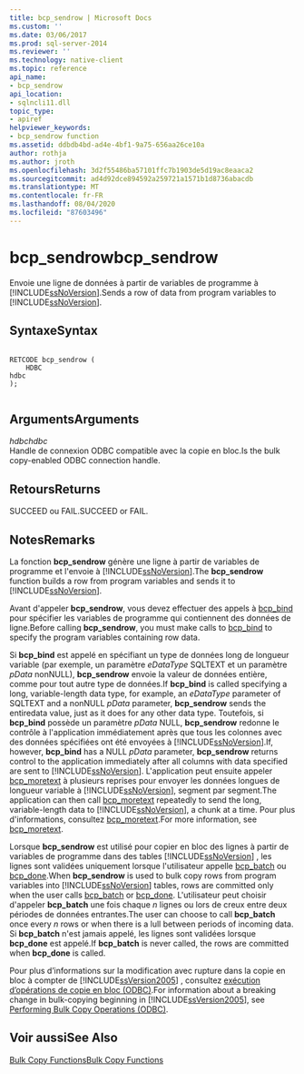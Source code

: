 ```yaml
---
title: bcp_sendrow | Microsoft Docs
ms.custom: ''
ms.date: 03/06/2017
ms.prod: sql-server-2014
ms.reviewer: ''
ms.technology: native-client
ms.topic: reference
api_name:
- bcp_sendrow
api_location:
- sqlncli11.dll
topic_type:
- apiref
helpviewer_keywords:
- bcp_sendrow function
ms.assetid: ddbdb4bd-ad4e-4bf1-9a75-656aa26ce10a
author: rothja
ms.author: jroth
ms.openlocfilehash: 3d2f55486ba57101ffc7b1903de5d19ac8eaaca2
ms.sourcegitcommit: ad4d92dce894592a259721a1571b1d8736abacdb
ms.translationtype: MT
ms.contentlocale: fr-FR
ms.lasthandoff: 08/04/2020
ms.locfileid: "87603496"
---
```

# <a name="bcp_sendrow"></a><span data-ttu-id="f9019-102">bcp_sendrow</span><span class="sxs-lookup"><span data-stu-id="f9019-102">bcp_sendrow</span></span>
  <span data-ttu-id="f9019-103">Envoie une ligne de données à partir de variables de programme à [!INCLUDE[ssNoVersion](../../includes/ssnoversion-md.md)].</span><span class="sxs-lookup"><span data-stu-id="f9019-103">Sends a row of data from program variables to [!INCLUDE[ssNoVersion](../../includes/ssnoversion-md.md)].</span></span>  
  
## <a name="syntax"></a><span data-ttu-id="f9019-104">Syntaxe</span><span class="sxs-lookup"><span data-stu-id="f9019-104">Syntax</span></span>  
  
```  
  
RETCODE bcp_sendrow (  
    HDBC   
hdbc  
);  
  
```  
  
## <a name="arguments"></a><span data-ttu-id="f9019-105">Arguments</span><span class="sxs-lookup"><span data-stu-id="f9019-105">Arguments</span></span>  
 <span data-ttu-id="f9019-106">*hdbc*</span><span class="sxs-lookup"><span data-stu-id="f9019-106">*hdbc*</span></span>  
 <span data-ttu-id="f9019-107">Handle de connexion ODBC compatible avec la copie en bloc.</span><span class="sxs-lookup"><span data-stu-id="f9019-107">Is the bulk copy-enabled ODBC connection handle.</span></span>  
  
## <a name="returns"></a><span data-ttu-id="f9019-108">Retours</span><span class="sxs-lookup"><span data-stu-id="f9019-108">Returns</span></span>  
 <span data-ttu-id="f9019-109">SUCCEED ou FAIL.</span><span class="sxs-lookup"><span data-stu-id="f9019-109">SUCCEED or FAIL.</span></span>  
  
## <a name="remarks"></a><span data-ttu-id="f9019-110">Notes</span><span class="sxs-lookup"><span data-stu-id="f9019-110">Remarks</span></span>  
 <span data-ttu-id="f9019-111">La fonction **bcp_sendrow** génère une ligne à partir de variables de programme et l'envoie à [!INCLUDE[ssNoVersion](../../includes/ssnoversion-md.md)].</span><span class="sxs-lookup"><span data-stu-id="f9019-111">The **bcp_sendrow** function builds a row from program variables and sends it to [!INCLUDE[ssNoVersion](../../includes/ssnoversion-md.md)].</span></span>  
  
 <span data-ttu-id="f9019-112">Avant d'appeler **bcp_sendrow**, vous devez effectuer des appels à [bcp_bind](bcp-bind.md) pour spécifier les variables de programme qui contiennent des données de ligne.</span><span class="sxs-lookup"><span data-stu-id="f9019-112">Before calling **bcp_sendrow**, you must make calls to [bcp_bind](bcp-bind.md) to specify the program variables containing row data.</span></span>  
  
 <span data-ttu-id="f9019-113">Si **bcp_bind** est appelé en spécifiant un type de données long de longueur variable (par exemple, un paramètre *eDataType* SQLTEXT et un paramètre *pData* nonNULL), **bcp_sendrow** envoie la valeur de données entière, comme pour tout autre type de données.</span><span class="sxs-lookup"><span data-stu-id="f9019-113">If **bcp_bind** is called specifying a long, variable-length data type, for example, an *eDataType* parameter of SQLTEXT and a nonNULL *pData* parameter, **bcp_sendrow** sends the entiredata value, just as it does for any other data type.</span></span> <span data-ttu-id="f9019-114">Toutefois, si **bcp_bind** possède un paramètre *pData* NULL, **bcp_sendrow** redonne le contrôle à l'application immédiatement après que tous les colonnes avec des données spécifiées ont été envoyées à [!INCLUDE[ssNoVersion](../../includes/ssnoversion-md.md)].</span><span class="sxs-lookup"><span data-stu-id="f9019-114">If, however, **bcp_bind** has a NULL *pData* parameter, **bcp_sendrow** returns control to the application immediately after all columns with data specified are sent to [!INCLUDE[ssNoVersion](../../includes/ssnoversion-md.md)].</span></span> <span data-ttu-id="f9019-115">L'application peut ensuite appeler [bcp_moretext](bcp-moretext.md) à plusieurs reprises pour envoyer les données longues de longueur variable à [!INCLUDE[ssNoVersion](../../includes/ssnoversion-md.md)], segment par segment.</span><span class="sxs-lookup"><span data-stu-id="f9019-115">The application can then call [bcp_moretext](bcp-moretext.md) repeatedly to send the long, variable-length data to [!INCLUDE[ssNoVersion](../../includes/ssnoversion-md.md)], a chunk at a time.</span></span> <span data-ttu-id="f9019-116">Pour plus d'informations, consultez [bcp_moretext](bcp-moretext.md).</span><span class="sxs-lookup"><span data-stu-id="f9019-116">For more information, see [bcp_moretext](bcp-moretext.md).</span></span>  
  
 <span data-ttu-id="f9019-117">Lorsque **bcp_sendrow** est utilisé pour copier en bloc des lignes à partir de variables de programme dans des tables [!INCLUDE[ssNoVersion](../../includes/ssnoversion-md.md)] , les lignes sont validées uniquement lorsque l'utilisateur appelle [bcp_batch](bcp-batch.md) ou [bcp_done](bcp-done.md).</span><span class="sxs-lookup"><span data-stu-id="f9019-117">When **bcp_sendrow** is used to bulk copy rows from program variables into [!INCLUDE[ssNoVersion](../../includes/ssnoversion-md.md)] tables, rows are committed only when the user calls [bcp_batch](bcp-batch.md) or [bcp_done](bcp-done.md).</span></span> <span data-ttu-id="f9019-118">L'utilisateur peut choisir d'appeler **bcp_batch** une fois chaque *n* lignes ou lors de creux entre deux périodes de données entrantes.</span><span class="sxs-lookup"><span data-stu-id="f9019-118">The user can choose to call **bcp_batch** once every *n* rows or when there is a lull between periods of incoming data.</span></span> <span data-ttu-id="f9019-119">Si **bcp_batch** n'est jamais appelé, les lignes sont validées lorsque **bcp_done** est appelé.</span><span class="sxs-lookup"><span data-stu-id="f9019-119">If **bcp_batch** is never called, the rows are committed when **bcp_done** is called.</span></span>  
  
 <span data-ttu-id="f9019-120">Pour plus d’informations sur la modification avec rupture dans la copie en bloc à compter de [!INCLUDE[ssVersion2005](../../includes/ssversion2005-md.md)] , consultez [exécution d’opérations de copie en bloc &#40;ODBC&#41;](../native-client-odbc-bulk-copy-operations/performing-bulk-copy-operations-odbc.md).</span><span class="sxs-lookup"><span data-stu-id="f9019-120">For information about a breaking change in bulk-copying beginning in [!INCLUDE[ssVersion2005](../../includes/ssversion2005-md.md)], see [Performing Bulk Copy Operations &#40;ODBC&#41;](../native-client-odbc-bulk-copy-operations/performing-bulk-copy-operations-odbc.md).</span></span>  
  
## <a name="see-also"></a><span data-ttu-id="f9019-121">Voir aussi</span><span class="sxs-lookup"><span data-stu-id="f9019-121">See Also</span></span>  
 [<span data-ttu-id="f9019-122">Bulk Copy Functions</span><span class="sxs-lookup"><span data-stu-id="f9019-122">Bulk Copy Functions</span></span>](sql-server-driver-extensions-bulk-copy-functions.md)  
  
  
